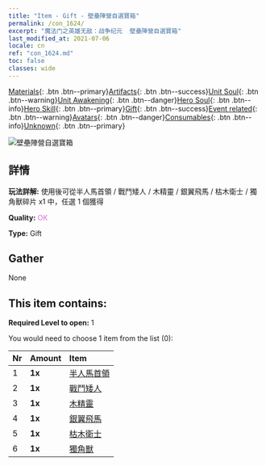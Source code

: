 ```yaml
---
title: "Item - Gift - 壁壘陣營自選寶箱"
permalink: /con_1624/
excerpt: "魔法门之英雄无敌：战争纪元  壁壘陣營自選寶箱"
last_modified_at: 2021-07-06
locale: cn
ref: "con_1624.md"
toc: false
classes: wide
---
```

 [Materials](/ItemsCN/){: .btn .btn--primary}[Artifacts](/ItemsCN/Artifacts/){: .btn .btn--success}[Unit Soul](/ItemsCN/UnitSoul/){: .btn .btn--warning}[Unit Awakening](/ItemsCN/UnitAwakening/){: .btn .btn--danger}[Hero Soul](/ItemsCN/HeroSoul/){: .btn .btn--info}[Hero Skill](/ItemsCN/HeroSkill/){: .btn .btn--primary}[Gift](/ItemsCN/Gift/){: .btn .btn--success}[Event related](/ItemsCN/Events/){: .btn .btn--warning}[Avatars](/ItemsCN/Avatars/){: .btn .btn--danger}[Consumables](/ItemsCN/Consumables/){: .btn .btn--info}[Unknown](/ItemsCN/Unknown/){: .btn .btn--primary}

 ![壁壘陣營自選寶箱](/images/t/i_907240.png)

## 詳情
 **玩法詳解:** 使用後可從半人馬首領 / 戰鬥矮人 / 木精靈 / 銀翼飛馬 / 枯木衛士 / 獨角獸碎片 x1 中，任選 1 個獲得

 **Quality:** <span style="color: #DA70D6">OK</span>

 **Type:** Gift

## Gather

  None

## This item contains:

 **Required Level to open:** 1

 You would need to choose 1 item from the list (0):

  | Nr | Amount |     Item    |
  |:---|:-------|:------------|
  | 1 |  **1x** | [半人馬首領](/cn/Items/unt_199/) |  | 
  | 2 |  **1x** | [戰鬥矮人](/cn/Items/unt_200/) |  | 
  | 3 |  **1x** | [木精靈](/cn/Items/unt_201/) |  | 
  | 4 |  **1x** | [銀翼飛馬](/cn/Items/unt_202/) |  | 
  | 5 |  **1x** | [枯木衛士](/cn/Items/unt_203/) |  | 
  | 6 |  **1x** | [獨角獸](/cn/Items/unt_204/) |  | 
